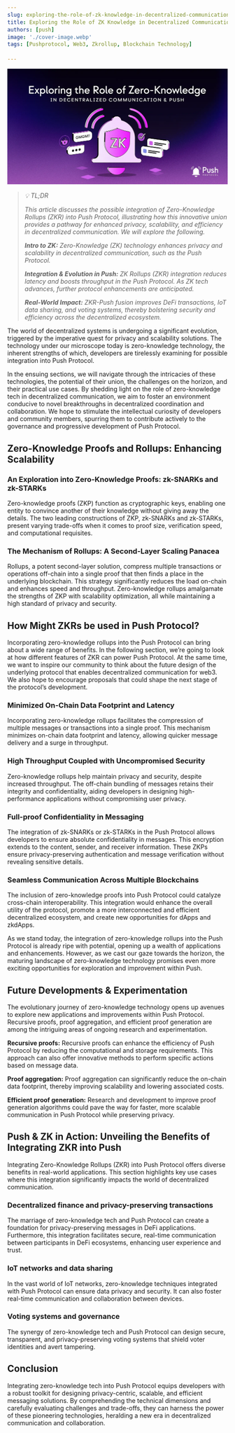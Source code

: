 ```yaml
---
slug: exploring-the-role-of-zk-knowledge-in-decentralized-communication
title: Exploring the Role of ZK Knowledge in Decentralized Communication🌐
authors: [push]
image: './cover-image.webp'
tags: [Pushprotocol, Web3, Zkrollup, Blockchain Technology]

---
```

![Cover image of Exploring the Role of ZK Knowledge in Decentralized Communication🌐](./cover-image.webp)

<blockquote>
<i>
💡 TL;DR

This article discusses the possible integration of Zero-Knowledge Rollups (ZKR) into Push Protocol, illustrating how this innovative union provides a pathway for enhanced privacy, scalability, and efficiency in decentralized communication. We will explore the following.

<b>Intro to ZK:</b> Zero-Knowledge (ZK) technology enhances privacy and scalability in decentralized communication, such as the Push Protocol.

<b>Integration & Evolution in Push:</b> ZK Rollups (ZKR) integration reduces latency and boosts throughput in the Push Protocol. As ZK tech advances, further protocol enhancements are anticipated.

<b>Real-World Impact:</b> ZKR-Push fusion improves DeFi transactions, IoT data sharing, and voting systems, thereby bolstering security and efficiency across the decentralized ecosystem.
</i>
</blockquote>

<!--truncate-->

The world of decentralized systems is undergoing a significant evolution, triggered by the imperative quest for privacy and scalability solutions. The technology under our microscope today is zero-knowledge technology, the inherent strengths of which, developers are tirelessly examining for possible integration into Push Protocol.

In the ensuing sections, we will navigate through the intricacies of these technologies, the potential of their union, the challenges on the horizon, and their practical use cases. By shedding light on the role of zero-knowledge tech in decentralized communication, we aim to foster an environment conducive to novel breakthroughs in decentralized coordination and collaboration. We hope to stimulate the intellectual curiosity of developers and community members, spurring them to contribute actively to the governance and progressive development of Push Protocol.


## Zero-Knowledge Proofs and Rollups: Enhancing Scalability
### An Exploration into Zero-Knowledge Proofs: zk-SNARKs and zk-STARKs
Zero-knowledge proofs (ZKP) function as cryptographic keys, enabling one entity to convince another of their knowledge without giving away the details. The two leading constructions of ZKP, zk-SNARKs and zk-STARKs, present varying trade-offs when it comes to proof size, verification speed, and computational requisites.

### The Mechanism of Rollups: A Second-Layer Scaling Panacea
Rollups, a potent second-layer solution, compress multiple transactions or operations off-chain into a single proof that then finds a place in the underlying blockchain. This strategy significantly reduces the load on-chain and enhances speed and throughput. Zero-knowledge rollups amalgamate the strengths of ZKP with scalability optimization, all while maintaining a high standard of privacy and security.

## How Might ZKRs be used in Push Protocol?
Incorporating zero-knowledge rollups into the Push Protocol can bring about a wide range of benefits. In the following section, we’re going to look at how different features of ZKR can power Push Protocol. At the same time, we want to inspire our community to think about the future design of the underlying protocol that enables decentralized communication for web3. We also hope to encourage proposals that could shape the next stage of the protocol’s development.

### Minimized On-Chain Data Footprint and Latency
Incorporating zero-knowledge rollups facilitates the compression of multiple messages or transactions into a single proof. This mechanism minimizes on-chain data footprint and latency, allowing quicker message delivery and a surge in throughput.

### High Throughput Coupled with Uncompromised Security
Zero-knowledge rollups help maintain privacy and security, despite increased throughput. The off-chain bundling of messages retains their integrity and confidentiality, aiding developers in designing high-performance applications without compromising user privacy.

### Full-proof Confidentiality in Messaging
The integration of zk-SNARKs or zk-STARKs in the Push Protocol allows developers to ensure absolute confidentiality in messages. This encryption extends to the content, sender, and receiver information. These ZKPs ensure privacy-preserving authentication and message verification without revealing sensitive details.

### Seamless Communication Across Multiple Blockchains
The inclusion of zero-knowledge proofs into Push Protocol could catalyze cross-chain interoperability. This integration would enhance the overall utility of the protocol, promote a more interconnected and efficient decentralized ecosystem, and create new opportunities for dApps and zkdApps.

As we stand today, the integration of zero-knowledge rollups into the Push Protocol is already ripe with potential, opening up a wealth of applications and enhancements. However, as we cast our gaze towards the horizon, the maturing landscape of zero-knowledge technology promises even more exciting opportunities for exploration and improvement within Push.

## Future Developments & Experimentation
The evolutionary journey of zero-knowledge technology opens up avenues to explore new applications and improvements within Push Protocol. Recursive proofs, proof aggregation, and efficient proof generation are among the intriguing areas of ongoing research and experimentation.

<b>Recursive proofs:</b> Recursive proofs can enhance the efficiency of Push Protocol by reducing the computational and storage requirements. This approach can also offer innovative methods to perform specific actions based on message data.

<b>Proof aggregation:</b> Proof aggregation can significantly reduce the on-chain data footprint, thereby improving scalability and lowering associated costs.

<b>Efficient proof generation:</b> Research and development to improve proof generation algorithms could pave the way for faster, more scalable communication in Push Protocol while preserving privacy.

## Push & ZK in Action: Unveiling the Benefits of Integrating ZKR into Push
Integrating Zero-Knowledge Rollups (ZKR) into Push Protocol offers diverse benefits in real-world applications. This section highlights key use cases where this integration significantly impacts the world of decentralized communication.

### Decentralized finance and privacy-preserving transactions
The marriage of zero-knowledge tech and Push Protocol can create a foundation for privacy-preserving messages in DeFi applications. Furthermore, this integration facilitates secure, real-time communication between participants in DeFi ecosystems, enhancing user experience and trust.

### IoT networks and data sharing
In the vast world of IoT networks, zero-knowledge techniques integrated with Push Protocol can ensure data privacy and security. It can also foster real-time communication and collaboration between devices.

### Voting systems and governance
The synergy of zero-knowledge tech and Push Protocol can design secure, transparent, and privacy-preserving voting systems that shield voter identities and avert tampering.

## Conclusion
Integrating zero-knowledge tech into Push Protocol equips developers with a robust toolkit for designing privacy-centric, scalable, and efficient messaging solutions. By comprehending the technical dimensions and carefully evaluating challenges and trade-offs, they can harness the power of these pioneering technologies, heralding a new era in decentralized communication and collaboration.


